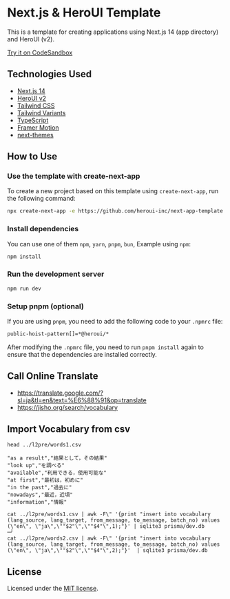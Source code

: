 # Next.js & HeroUI Template

This is a template for creating applications using Next.js 14 (app directory) and HeroUI (v2).

[Try it on CodeSandbox](https://githubbox.com/heroui-inc/heroui/next-app-template)

## Technologies Used

- [Next.js 14](https://nextjs.org/docs/getting-started)
- [HeroUI v2](https://heroui.com/)
- [Tailwind CSS](https://tailwindcss.com/)
- [Tailwind Variants](https://tailwind-variants.org)
- [TypeScript](https://www.typescriptlang.org/)
- [Framer Motion](https://www.framer.com/motion/)
- [next-themes](https://github.com/pacocoursey/next-themes)

## How to Use

### Use the template with create-next-app

To create a new project based on this template using `create-next-app`, run the following command:

```bash
npx create-next-app -e https://github.com/heroui-inc/next-app-template
```

### Install dependencies

You can use one of them `npm`, `yarn`, `pnpm`, `bun`, Example using `npm`:

```bash
npm install
```

### Run the development server

```bash
npm run dev
```

### Setup pnpm (optional)

If you are using `pnpm`, you need to add the following code to your `.npmrc` file:

```bash
public-hoist-pattern[]=*@heroui/*
```

After modifying the `.npmrc` file, you need to run `pnpm install` again to ensure that the dependencies are installed correctly.

## Call Online Translate

- https://translate.google.com/?sl=ja&tl=en&text=%E6%88%91&op=translate
- https://jisho.org/search/vocabulary

## Import Vocabulary from csv

```shell
head ../l2pre/words1.csv
```

``` csv
"as a result","結果として，その結果"
"look up","を調べる"
"available","利用できる，使用可能な"
"at first","最初は，初めに"
"in the past","過去に"
"nowadays","最近，近頃"
"information","情報"
```

```shell
cat ../l2pre/words1.csv | awk -F\" '{print "insert into vocabulary (lang_source, lang_target, from_message, to_message, batch_no) values (\"en\", \"ja\",\""$2"\",\""$4"\",1);"}' | sqlite3 prisma/dev.db                                                                   ─╯
cat ../l2pre/words2.csv | awk -F\" '{print "insert into vocabulary (lang_source, lang_target, from_message, to_message, batch_no) values (\"en\", \"ja\",\""$2"\",\""$4"\",2);"}'  | sqlite3 prisma/dev.db                                                                                                           
```

## License

Licensed under the [MIT license](https://github.com/heroui-inc/next-app-template/blob/main/LICENSE).

